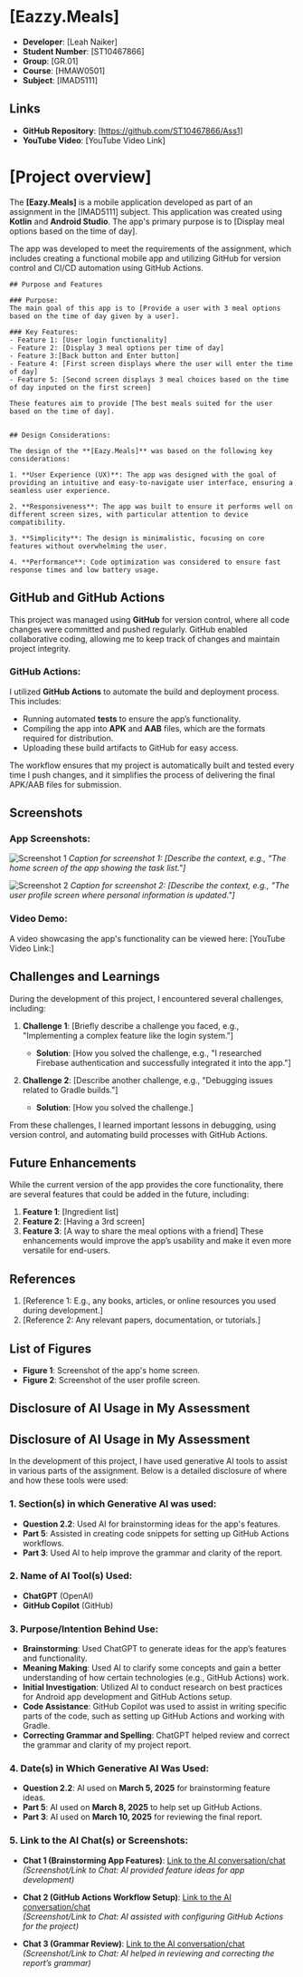 
# [Eazzy.Meals]
- **Developer**: [Leah Naiker]
- **Student Number**: [ST10467866]
- **Group**: [GR.01]
- **Course**: [HMAW0501]
- **Subject**: [IMAD5111]

## Links
- **GitHub Repository**: [https://github.com/ST10467866/Ass1]
- **YouTube Video**: [YouTube Video Link]

# [Project overview]

The **[Eazy.Meals]** is a mobile application developed as part of an assignment in the [IMAD5111] subject. This application was created using **Kotlin** and **Android Studio**. The app's primary purpose is to [Display meal options based on the time of day].

The app was developed to meet the requirements of the assignment, which includes creating a functional mobile app and utilizing GitHub for version control and CI/CD automation using GitHub Actions.
```
## Purpose and Features

### Purpose:
The main goal of this app is to [Provide a user with 3 meal options based on the time of day given by a user]. 

### Key Features:
- Feature 1: [User login functionality]
- Feature 2: [Display 3 meal options per time of day]
- Feature 3:[Back button and Enter button]
- Feature 4: [First screen displays where the user will enter the time of day]
- Feature 5: [Second screen displays 3 meal choices based on the time of day inputed on the first screen]

These features aim to provide [The best meals suited for the user based on the time of day].


## Design Considerations:

The design of the **[Eazy.Meals]** was based on the following key considerations:

1. **User Experience (UX)**: The app was designed with the goal of providing an intuitive and easy-to-navigate user interface, ensuring a seamless user experience.
   
2. **Responsiveness**: The app was built to ensure it performs well on different screen sizes, with particular attention to device compatibility.
   
3. **Simplicity**: The design is minimalistic, focusing on core features without overwhelming the user.
   
4. **Performance**: Code optimization was considered to ensure fast response times and low battery usage.
```

## GitHub and GitHub Actions

This project was managed using **GitHub** for version control, where all code changes were committed and pushed regularly. GitHub enabled collaborative coding, allowing me to keep track of changes and maintain project integrity.

### GitHub Actions:
I utilized **GitHub Actions** to automate the build and deployment process. This includes:

- Running automated **tests** to ensure the app’s functionality.
- Compiling the app into **APK** and **AAB** files, which are the formats required for distribution.
- Uploading these build artifacts to GitHub for easy access.

The workflow ensures that my project is automatically built and tested every time I push changes, and it simplifies the process of delivering the final APK/AAB files for submission.

## Screenshots

### App Screenshots:
![Screenshot 1](path_to_screenshot_1.png)
*Caption for screenshot 1: [Describe the context, e.g., "The home screen of the app showing the task list."]*

![Screenshot 2](path_to_screenshot_2.png)
*Caption for screenshot 2: [Describe the context, e.g., "The user profile screen where personal information is updated."]*

### Video Demo:
A video showcasing the app's functionality can be viewed here: [YouTube Video Link:]
## Challenges and Learnings

During the development of this project, I encountered several challenges, including:

1. **Challenge 1**: [Briefly describe a challenge you faced, e.g., "Implementing a complex feature like the login system."]
   - **Solution**: [How you solved the challenge, e.g., "I researched Firebase authentication and successfully integrated it into the app."]
   
2. **Challenge 2**: [Describe another challenge, e.g., "Debugging issues related to Gradle builds."]
   - **Solution**: [How you solved the challenge.]

From these challenges, I learned important lessons in debugging, using version control, and automating build processes with GitHub Actions.

## Future Enhancements

While the current version of the app provides the core functionality, there are several features that could be added in the future, including:

1. **Feature 1**: [Ingredient list]
2. **Feature 2**: [Having a 3rd screen]
3. **Feature 3**: [A way to share the meal options with a friend]
These enhancements would improve the app’s usability and make it even more versatile for end-users.

## References

1. [Reference 1: E.g., any books, articles, or online resources you used during development.]
2. [Reference 2: Any relevant papers, documentation, or tutorials.]

## List of Figures

- **Figure 1**: Screenshot of the app's home screen.
- **Figure 2**: Screenshot of the user profile screen.

## Disclosure of AI Usage in My Assessment

## Disclosure of AI Usage in My Assessment

In the development of this project, I have used generative AI tools to assist in various parts of the assignment. Below is a detailed disclosure of where and how these tools were used:

### 1. **Section(s) in which Generative AI was used:**
- **Question 2.2**: Used AI for brainstorming ideas for the app's features.
- **Part 5**: Assisted in creating code snippets for setting up GitHub Actions workflows.
- **Part 3**: Used AI to help improve the grammar and clarity of the report.

### 2. **Name of AI Tool(s) Used:**
- **ChatGPT** (OpenAI)
- **GitHub Copilot** (GitHub)

### 3. **Purpose/Intention Behind Use:**
- **Brainstorming**: Used ChatGPT to generate ideas for the app’s features and functionality.
- **Meaning Making**: Used AI to clarify some concepts and gain a better understanding of how certain technologies (e.g., GitHub Actions) work.
- **Initial Investigation**: Utilized AI to conduct research on best practices for Android app development and GitHub Actions setup.
- **Code Assistance**: GitHub Copilot was used to assist in writing specific parts of the code, such as setting up GitHub Actions and working with Gradle.
- **Correcting Grammar and Spelling**: ChatGPT helped review and correct the grammar and clarity of my project report.

### 4. **Date(s) in Which Generative AI Was Used:**
- **Question 2.2**: AI used on **March 5, 2025** for brainstorming feature ideas.
- **Part 5**: AI used on **March 8, 2025** to help set up GitHub Actions.
- **Part 3**: AI used on **March 10, 2025** for reviewing the final report.

### 5. **Link to the AI Chat(s) or Screenshots:**
- **Chat 1 (Brainstorming App Features)**: [Link to the AI conversation/chat](insert_link_here)  
  *(Screenshot/Link to Chat: AI provided feature ideas for app development)*

- **Chat 2 (GitHub Actions Workflow Setup)**: [Link to the AI conversation/chat](insert_link_here)  
  *(Screenshot/Link to Chat: AI assisted with configuring GitHub Actions for the project)*

- **Chat 3 (Grammar Review)**: [Link to the AI conversation/chat](insert_link_here)  
  *(Screenshot/Link to Chat: AI helped in reviewing and correcting the report’s grammar)*

